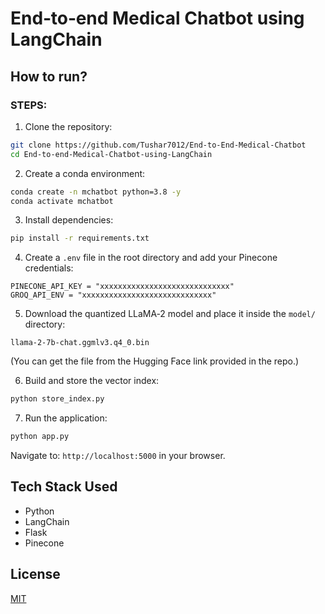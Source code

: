 # End‑to‑end Medical Chatbot using LangChain

## How to run?

### STEPS:

1. Clone the repository:
```bash
git clone https://github.com/Tushar7012/End-to-End-Medical-Chatbot
cd End-to-end-Medical-Chatbot-using-LangChain
```

2. Create a conda environment:
```bash
conda create -n mchatbot python=3.8 -y
conda activate mchatbot
```

3. Install dependencies:
```bash
pip install -r requirements.txt
```

4. Create a `.env` file in the root directory and add your Pinecone credentials:
```env
PINECONE_API_KEY = "xxxxxxxxxxxxxxxxxxxxxxxxxxxxx"
GROQ_API_ENV = "xxxxxxxxxxxxxxxxxxxxxxxxxxxxx"
```

5. Download the quantized LLaMA‑2 model and place it inside the `model/` directory:
```
llama-2-7b-chat.ggmlv3.q4_0.bin
```
(You can get the file from the Hugging Face link provided in the repo.)

6. Build and store the vector index:
```bash
python store_index.py
```

7. Run the application:
```bash
python app.py
```
Navigate to: `http://localhost:5000` in your browser.

## Tech Stack Used
- Python  
- LangChain  
- Flask  
- Pinecone

## License
[MIT](LICENSE)

